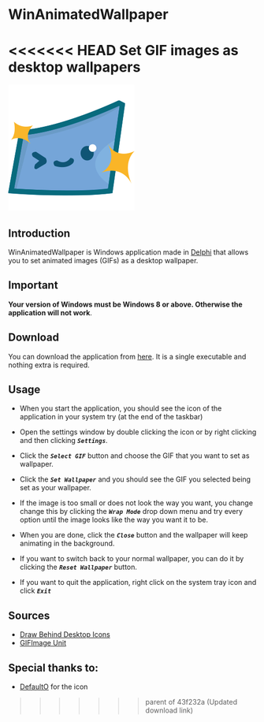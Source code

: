 # WinAnimatedWallpaper
<<<<<<< HEAD
 Set GIF images as desktop wallpapers
=======

![Icon](./res/Icon.png)

## Introduction
WinAnimatedWallpaper is Windows application made in [Delphi](https://en.wikipedia.org/wiki/Delphi_(software)) that allows you to set animated images (GIFs) as a desktop wallpaper.

## Important
**Your version of Windows must be Windows 8 or above. Otherwise the application will not work**.

## Download
You can download the application from [here](https://github.com/AkyrosXD/WinAnimatedWallpaper/releases/tag/1.0.0.0). It is a single executable and nothing extra is required.

## Usage
- When you start the application, you should see the icon of the application in your system try (at the end of the taskbar)

- Open the settings window by double clicking the icon or by right clicking and then clicking ***`Settings`***.

- Click the ***`Select GIF`*** button and choose the GIF that you want to set as wallpaper.

- Click the ***`Set Wallpaper`*** and you should see the GIF you selected being set as your wallpaper.

- If the image is too small or does not look the way you want, you change change this by clicking the ***`Wrap Mode`*** drop down menu and try every option until the image looks like the way you want it to be.

- When you are done, click the ***`Close`*** button and the wallpaper will keep animating in the background.

- If you want to switch back to your normal wallpaper, you can do it by clicking the ***`Reset Wallpaper`*** button.

- If you want to quit the application, right click on the system tray icon and click ***`Exit`***

## Sources
- [Draw Behind Desktop Icons](https://www.codeproject.com/Articles/856020/Draw-Behind-Desktop-Icons-in-Windows-plus)
- [GIFImage Unit](https://github.com/TomDannert/GIFImage)

## Special thanks to:
- [DefaultO](https://github.com/DefaultO) for the icon
>>>>>>> parent of 43f232a (Updated download link)
